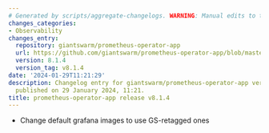 ```yaml
---
# Generated by scripts/aggregate-changelogs. WARNING: Manual edits to this files will be overwritten.
changes_categories:
- Observability
changes_entry:
  repository: giantswarm/prometheus-operator-app
  url: https://github.com/giantswarm/prometheus-operator-app/blob/master/CHANGELOG.md#814---2024-01-29
  version: 8.1.4
  version_tag: v8.1.4
date: '2024-01-29T11:21:29'
description: Changelog entry for giantswarm/prometheus-operator-app version 8.1.4,
  published on 29 January 2024, 11:21.
title: prometheus-operator-app release v8.1.4
---
```


- Change default grafana images to use GS-retagged ones
